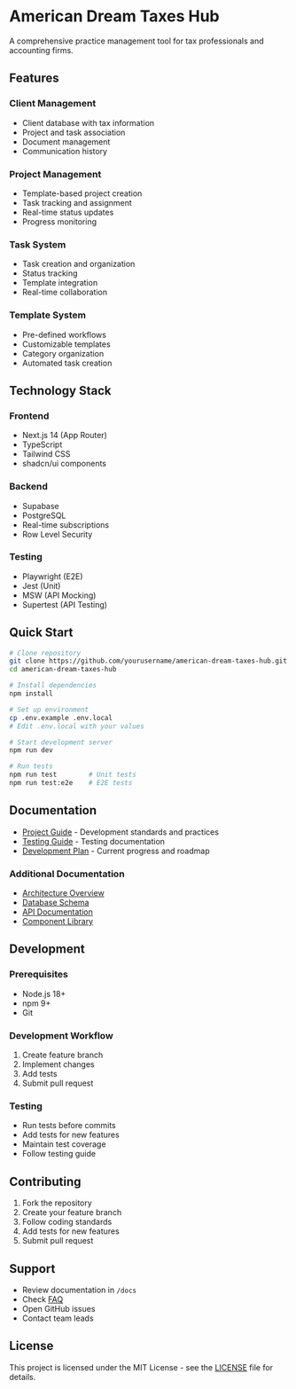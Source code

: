 # American Dream Taxes Hub

A comprehensive practice management tool for tax professionals and accounting firms.

## Features

### Client Management
- Client database with tax information
- Project and task association
- Document management
- Communication history

### Project Management
- Template-based project creation
- Task tracking and assignment
- Real-time status updates
- Progress monitoring

### Task System
- Task creation and organization
- Status tracking
- Template integration
- Real-time collaboration

### Template System
- Pre-defined workflows
- Customizable templates
- Category organization
- Automated task creation

## Technology Stack

### Frontend
- Next.js 14 (App Router)
- TypeScript
- Tailwind CSS
- shadcn/ui components

### Backend
- Supabase
- PostgreSQL
- Real-time subscriptions
- Row Level Security

### Testing
- Playwright (E2E)
- Jest (Unit)
- MSW (API Mocking)
- Supertest (API Testing)

## Quick Start

```bash
# Clone repository
git clone https://github.com/yourusername/american-dream-taxes-hub.git
cd american-dream-taxes-hub

# Install dependencies
npm install

# Set up environment
cp .env.example .env.local
# Edit .env.local with your values

# Start development server
npm run dev

# Run tests
npm run test        # Unit tests
npm run test:e2e    # E2E tests
```

## Documentation

- [Project Guide](./project-guide.md) - Development standards and practices
- [Testing Guide](./docs/testing/testing-guide.md) - Testing documentation
- [Development Plan](./plan.md) - Current progress and roadmap

### Additional Documentation
- [Architecture Overview](./docs/architecture/overview.md)
- [Database Schema](./docs/database/schema.md)
- [API Documentation](./docs/api/overview.md)
- [Component Library](./docs/components/overview.md)

## Development

### Prerequisites
- Node.js 18+
- npm 9+
- Git

### Development Workflow
1. Create feature branch
2. Implement changes
3. Add tests
4. Submit pull request

### Testing
- Run tests before commits
- Add tests for new features
- Maintain test coverage
- Follow testing guide

## Contributing

1. Fork the repository
2. Create your feature branch
3. Follow coding standards
4. Add tests for new features
5. Submit pull request

## Support

- Review documentation in `/docs`
- Check [FAQ](./docs/guides/faq.md)
- Open GitHub issues
- Contact team leads

## License

This project is licensed under the MIT License - see the [LICENSE](LICENSE) file for details.
